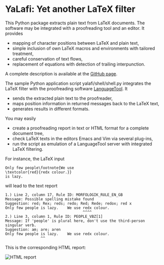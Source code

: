 
# YaLafi: Yet another LaTeX filter

This Python package extracts plain text from LaTeX documents.
The software may be integrated with a proofreading tool and an editor.
It provides

- mapping of character positions between LaTeX and plain text,
- simple inclusion of own LaTeX macros and environments with tailored
  treatment,
- careful conservation of text flows,
- replacement of equations with detection of trailing interpunction.

A complete description is available at the
[GitHub page](https://github.com/matze-dd/YaLafi).

The sample Python application script yalafi/shell/shell.py
integrates the LaTeX filter with the proofreading software
[LanguageTool](https://www.languagetool.org).
It
- sends the extracted plain text to the proofreader,
- maps position information in returned messages back to the LaTeX text,
- generates results in different formats.

You may easily
- create a proofreading report in text or HTML format for a complete
  document tree,
- check LaTeX texts in the editors Emacs and Vim via several plug-ins,
- run the script as emulation of a LanguageTool server with integrated
  LaTeX filtering.

For instance, the LaTeX input
```
Only few people\footnote{We use
\textcolor{red}{redx colour.}}
is lazy.
```
will lead to the text report
```
1.) Line 2, column 17, Rule ID: MORFOLOGIK_RULE_EN_GB
Message: Possible spelling mistake found
Suggestion: red; Rex; reds; redo; Red; Rede; redox; red x
Only few people is lazy.    We use redx colour. 
                                   ^^^^
2.) Line 3, column 1, Rule ID: PEOPLE_VBZ[1]
Message: If 'people' is plural here, don't use the third-person singular verb.
Suggestion: am; are; aren
Only few people is lazy.    We use redx colour. 
                ^^
```
This is the corresponding HTML report:

![HTML report](https://raw.githubusercontent.com/matze-dd/YaLafi/master/figs/shell.png)

